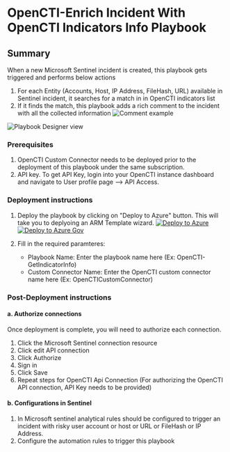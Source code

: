 # OpenCTI-Enrich Incident With OpenCTI Indicators Info Playbook
 ## Summary
 When a new Microsoft Sentinel incident is created, this playbook gets triggered and performs below actions
 1. For each Entity (Accounts, Host, IP Address, FileHash, URL) available in Sentinel incident, it searches for a match in in OpenCTI indicators list
 2. If it finds the match, this playbook adds a rich comment to the incident with all the collected information
    ![Comment example](./images/CommentGetIndicatorInfofromOpenCTI.png)



![Playbook Designer view](./images/GetIndicatorInfoOpenCTI.png)<br>

### Prerequisites
1. OpenCTI Custom Connector needs to be deployed prior to the deployment of this playbook under the same subscription.
2. API key. To get API Key, login into your OpenCTI instance dashboard and navigate to User profile page --> API Access.

### Deployment instructions
1. Deploy the playbook by clicking on "Deploy to Azure" button. This will take you to deplyoing an ARM Template wizard.
[![Deploy to Azure](https://aka.ms/deploytoazurebutton)](https://portal.azure.com/#create/Microsoft.Template/uri/https%3A%2F%2Fraw.githubusercontent.com%2FAzure%2FAzure-Sentinel%2Fmaster%2FSolutions%2FOpenCTI%2FPlaybooks%2FOpenCTIPlaybooks%2FOpenCTI-EnrichIncident%2Fazuredeploy.json)
[![Deploy to Azure Gov](https://aka.ms/deploytoazuregovbutton)](https://portal.azure.us/#create/Microsoft.Template/uri/https%3A%2F%2Fraw.githubusercontent.com%2FAzure%2FAzure-Sentinel%2Fmaster%2FSolutions%2FOpenCTI%2FPlaybooks%2F%2FOpenCTIPlaybooks%2FOpenCTI-EnrichIncident%2Fazuredeploy.json)

2. Fill in the required paramteres:
    * Playbook Name: Enter the playbook name here (Ex: OpenCTI-GetIndicatorInfo)
    * Custom Connector Name: Enter the OpenCTI custom connector name here (Ex: OpenCTICustomConnector)

### Post-Deployment instructions
#### a. Authorize connections
Once deployment is complete, you will need to authorize each connection.
1.	Click the Microsoft Sentinel connection resource
2.	Click edit API connection
3.	Click Authorize
4.	Sign in
5.	Click Save
6.	Repeat steps for OpenCTI Api  Connection (For authorizing the OpenCTI API connection, API Key needs to be provided)
#### b. Configurations in Sentinel
1. In Microsoft sentinel analytical rules should be configured to trigger an incident with risky user account or host or URL or FileHash or IP Address.
2. Configure the automation rules to trigger this playbook
